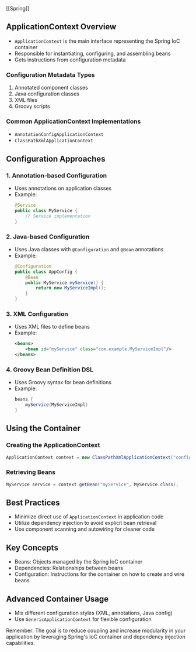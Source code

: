 [[Spring]]
## ApplicationContext Overview

- `ApplicationContext` is the main interface representing the Spring IoC container
- Responsible for instantiating, configuring, and assembling beans
- Gets instructions from configuration metadata

### Configuration Metadata Types
1. Annotated component classes
2. Java configuration classes
3. XML files
4. Groovy scripts

### Common ApplicationContext Implementations
- `AnnotationConfigApplicationContext`
- `ClassPathXmlApplicationContext`

## Configuration Approaches

### 1. Annotation-based Configuration
- Uses annotations on application classes
- Example:
  ```java
  @Service
  public class MyService {
      // Service implementation
  }
  ```

### 2. Java-based Configuration
- Uses Java classes with `@Configuration` and `@Bean` annotations
- Example:
  ```java
  @Configuration
  public class AppConfig {
      @Bean
      public MyService myService() {
          return new MyServiceImpl();
      }
  }
  ```

### 3. XML Configuration
- Uses XML files to define beans
- Example:
  ```xml
  <beans>
      <bean id="myService" class="com.example.MyServiceImpl"/>
  </beans>
  ```

### 4. Groovy Bean Definition DSL
- Uses Groovy syntax for bean definitions
- Example:
  ```groovy
  beans {
      myService(MyServiceImpl)
  }
  ```

## Using the Container

### Creating the ApplicationContext
```java
ApplicationContext context = new ClassPathXmlApplicationContext("config.xml");
```

### Retrieving Beans
```java
MyService service = context.getBean("myService", MyService.class);
```

## Best Practices
- Minimize direct use of `ApplicationContext` in application code
- Utilize dependency injection to avoid explicit bean retrieval
- Use component scanning and autowiring for cleaner code

## Key Concepts
- Beans: Objects managed by the Spring IoC container
- Dependencies: Relationships between beans
- Configuration: Instructions for the container on how to create and wire beans

## Advanced Container Usage
- Mix different configuration styles (XML, annotations, Java config)
- Use `GenericApplicationContext` for flexible configuration

Remember: The goal is to reduce coupling and increase modularity in your application by leveraging Spring's IoC container and dependency injection capabilities.